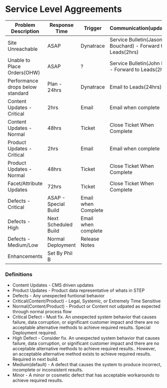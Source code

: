 # Service Level Aggreements



| Problem Description       | Response Time    |Trigger| Communication(updates)     | Group(s) to Enage |
| ------------------------- | ---------------- | -------|---------- |----------------|
| Site Unreachable| ASAP |Dynatrace |Service Bulletin(Jason Bouchard) - Forward to Leads(2hrs)| Basis/NTT/DAD-Java
| Unable to Place Orders(OHW)| ASAP|? | Service Bulletin(John Ray) - Forward to Leads(2hrs)| DAD-Java/HUBS
| Performance drops below standard| Plan - 24hrs| Dynatrace | Email to Leads(24hrs)| DAD-Java/DAD-UX
| Content Updates - Critical| 2hrs | Email |Email when complete |DAD-NET
| Content Updates - Normal | 48hrs | Ticket | Close Ticket When Complete | DAD-NET
| Product Updates - Critical | 2hrs | Email | Email when complete | DAD-Java/HUBS-STEP
| Product Updates - Normal | 48hrs | Ticket | Close Ticket When Complete | HUBS-STEP
| Facet/Attribute Updates | 72hrs | Ticket | Close Ticket When Complete | HUBS-STEP/DAD-Java
| Defects - Critical| ASAP - Special Build | Email when Complete | | HUBS-DAD |
| Defects - High| Next Scheduled Build | Email when complete| | HUBS-DAD |
| Defects - Medium/Low| Normal Deployment | Release Notes | | HUBS-DAD |
| Enhancements| Set By Phil B|||


### Definitions
* Content Updates - CMS driven updates
* Product Updates - Product data representative of whats in STEP
* Defects - Any unexpected funtional behavior
* Critical(Content/Product) - Legal, Systemic, or Extremely Time Sensitive
* Normal(Content/Product) - Product or Content not udpated as expected through normal process flow
* Critical Defect - Must fix. An unexpected system behavior that causes failure, data corruption, or significant customer impact and there are no acceptable alternative methods to achieve required results. Special Deployment required.
* High Defect - Consider fix. An unexpected system behavior that causes failure, data corruption, or significant customer impact and there are no acceptable alternative methods to achieve required results.. However, an acceptable alternative method exists to achieve required results. Required in next build.
* Medium(default) - A defect that causes the system to produce incorrect, incomplete or inconsistent results.
* Minor - A minor or cosmetic defect that has acceptable workarounds to achieve required results.
